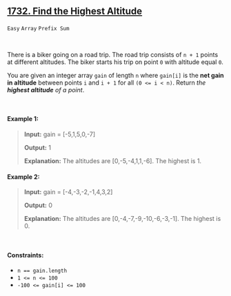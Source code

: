 ## [1732. Find the Highest Altitude](https://leetcode.com/problems/find-the-highest-altitude/description/)

<code>Easy</code> <code>Array</code> <code>Prefix Sum</code>

<br>

There is a biker going on a road trip. The road trip consists of <code>n + 1</code> points at different altitudes. The biker starts his trip on point <code>0</code> with altitude equal <code>0</code>.

You are given an integer array <code>gain</code> of length <code>n</code> where <code>gain[i]</code> is the __net gain in altitude__ between points <code>i​​​​​​</code> and <code>i + 1</code> for all <code>(0 <= i < n)</code>. Return *the __highest altitude__ of a point*.

<br>

#### Example 1:

> __Input:__ gain = [-5,1,5,0,-7]
> 
> __Output:__ 1
> 
> __Explanation:__ The altitudes are [0,-5,-4,1,1,-6]. The highest is 1.  

#### Example 2:

> __Input:__ gain = [-4,-3,-2,-1,4,3,2]
> 
> __Output:__ 0
> 
> __Explanation:__ The altitudes are [0,-4,-7,-9,-10,-6,-3,-1]. The highest is 0.  

<br>

#### Constraints:

- <code>n == gain.length</code>
- <code>1 <= n <= 100</code>
- <code>-100 <= gain[i] <= 100</code>
